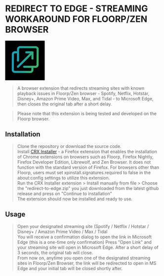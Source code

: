 # REDIRECT TO EDGE - STREAMING WORKAROUND FOR FLOORP/ZEN BROWSER

![icon128](https://github.com/Myst1cX/redirect-to-edge/blob/main/icons/icon128.png)

> A browser extension that redirects streaming sites with known playback issues in Floorp/Zen browser - Spotify, Netflix, Hotstar, Disney+, Amazon Prime Video, Max, and Tidal - to Microsoft Edge, then closes the original tab after a short delay.

>Please note that this extension is being tested and developed on the Floorp browser.                                        

## Installation

>Clone the repository or download the source code.                                  
>Install [CRX Installer](https://addons.mozilla.org/tr/android/addon/crxinstaller/?utm_source=addons.mozilla.org&utm_medium=referral&utm_content=search) - a Firefox extension that enables the installation of Chrome extensions on browsers such as Floorp, Firefox Nightly, Firefox Developer Edition, Librewolf, and Zen Browser. It does not function with the standard version of Firefox. For browsers other than Floorp, users must set xpinstall.signatures.required to false in the about:config settings to utilize this extension.      
>Run the CRX Installer extension > Install manually from file > Choose the "redirect-to-edge.zip" you just downloaded from the latest github release and press on "Continue to installation"                      
>The extension should now be installed and ready to use.

## Usage

>Open your designated streaming site (Spotify / Netflix / Hotstar / Disney+ / Amazon Prime Video / Max / Tidal              
>You will receive a confirmation dialog to open the link in Microsoft Edge (this is a one-time only confirmation)
>Press "Open Link" and your streaming site will open in Microsoft Edge.
>After a short delay of 3 seconds, the original tab will close.          
>From now on, anytime you open one of the designated streaming sites in Floorp/Zen Browser, the link will be redirected to open in MS Edge and your initial tab will be closed shortly after.
           
